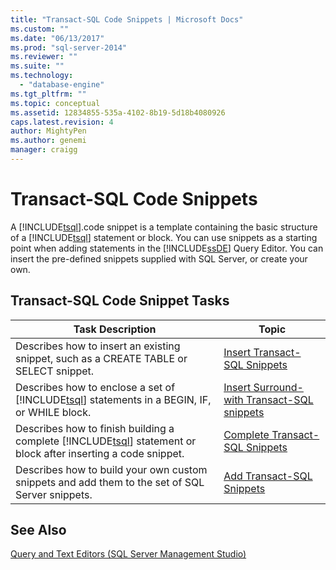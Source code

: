 ```yaml
---
title: "Transact-SQL Code Snippets | Microsoft Docs"
ms.custom: ""
ms.date: "06/13/2017"
ms.prod: "sql-server-2014"
ms.reviewer: ""
ms.suite: ""
ms.technology: 
  - "database-engine"
ms.tgt_pltfrm: ""
ms.topic: conceptual
ms.assetid: 12834855-535a-4102-8b19-5d18b4080926
caps.latest.revision: 4
author: MightyPen
ms.author: genemi
manager: craigg
---
```

# Transact-SQL Code Snippets
  A [!INCLUDE[tsql](../../includes/tsql-md.md)].code snippet is a template containing the basic structure of a [!INCLUDE[tsql](../../includes/tsql-md.md)] statement or block. You can use snippets as a starting point when adding statements in the [!INCLUDE[ssDE](../../includes/ssde-md.md)] Query Editor. You can insert the pre-defined snippets supplied with SQL Server, or create your own.  
  
## Transact-SQL Code Snippet Tasks  
  
|Task Description|Topic|  
|----------------------|-----------|  
|Describes how to insert an existing snippet, such as a CREATE TABLE or SELECT snippet.|[Insert Transact-SQL Snippets](insert-transact-sql-snippets.md)|  
|Describes how to enclose a set of [!INCLUDE[tsql](../../includes/tsql-md.md)] statements in a BEGIN, IF, or WHILE block.|[Insert Surround-with Transact-SQL snippets](insert-surround-with-transact-sql-snippets.md)|  
|Describes how to finish building a complete [!INCLUDE[tsql](../../includes/tsql-md.md)] statement or block after inserting a code snippet.|[Complete Transact-SQL Snippets](complete-transact-sql-snippets.md)|  
|Describes how to build your own custom snippets and add them to the set of SQL Server snippets.|[Add Transact-SQL Snippets](add-transact-sql-snippets.md)|  
  
## See Also  
 [Query and Text Editors &#40;SQL Server Management Studio&#41;](../scripting/query-and-text-editors-sql-server-management-studio.md)  
  
  
